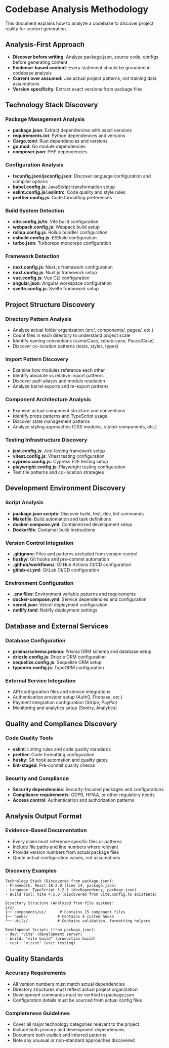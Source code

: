 # Codebase Analysis Methodology

This document explains how to analyze a codebase to discover project reality for context generation.

## Analysis-First Approach

- **Discover before writing**: Analyze package.json, source code, configs before generating content
- **Evidence-based content**: Every statement should be grounded in codebase analysis
- **Current over assumed**: Use actual project patterns, not training data assumptions
- **Version specificity**: Extract exact versions from package files

## Technology Stack Discovery

### Package Management Analysis
- **package.json**: Extract dependencies with exact versions
- **requirements.txt**: Python dependencies and versions
- **Cargo.toml**: Rust dependencies and versions
- **go.mod**: Go module dependencies
- **composer.json**: PHP dependencies

### Configuration Analysis
- **tsconfig.json/jsconfig.json**: Discover language configuration and compiler options
- **babel.config.js**: JavaScript transformation setup
- **eslint.config.js/.eslintrc**: Code quality and style rules
- **prettier.config.js**: Code formatting preferences

### Build System Detection
- **vite.config.js/ts**: Vite build configuration
- **webpack.config.js**: Webpack build setup
- **rollup.config.js**: Rollup bundler configuration
- **esbuild.config.js**: ESBuild configuration
- **turbo.json**: Turborepo monorepo configuration

### Framework Detection
- **next.config.js**: Next.js framework configuration
- **nuxt.config.js**: Nuxt.js framework setup
- **vue.config.js**: Vue CLI configuration
- **angular.json**: Angular workspace configuration
- **svelte.config.js**: Svelte framework setup

## Project Structure Discovery

### Directory Pattern Analysis
- Analyze actual folder organization (src/, components/, pages/, etc.)
- Count files in each directory to understand project scale
- Identify naming conventions (camelCase, kebab-case, PascalCase)
- Discover co-location patterns (tests, styles, types)

### Import Pattern Discovery
- Examine how modules reference each other
- Identify absolute vs relative import patterns
- Discover path aliases and module resolution
- Analyze barrel exports and re-export patterns

### Component Architecture Analysis
- Examine actual component structure and conventions
- Identify props patterns and TypeScript usage
- Discover state management patterns
- Analyze styling approaches (CSS modules, styled-components, etc.)

### Testing Infrastructure Discovery
- **jest.config.js**: Jest testing framework setup
- **vitest.config.js**: Vitest testing configuration
- **cypress.config.js**: Cypress E2E testing setup
- **playwright.config.js**: Playwright testing configuration
- Test file patterns and co-location strategies

## Development Environment Discovery

### Script Analysis
- **package.json scripts**: Discover build, test, dev, lint commands
- **Makefile**: Build automation and task definitions
- **docker-compose.yml**: Containerized development setup
- **Dockerfile**: Container build instructions

### Version Control Integration
- **.gitignore**: Files and patterns excluded from version control
- **husky/**: Git hooks and pre-commit automation
- **.github/workflows/**: GitHub Actions CI/CD configuration
- **gitlab-ci.yml**: GitLab CI/CD configuration

### Environment Configuration
- **.env files**: Environment variable patterns and requirements
- **docker-compose.yml**: Service dependencies and configuration
- **vercel.json**: Vercel deployment configuration
- **netlify.toml**: Netlify deployment settings

## Database and External Services

### Database Configuration
- **prisma/schema.prisma**: Prisma ORM schema and database setup
- **drizzle.config.js**: Drizzle ORM configuration
- **sequelize.config.js**: Sequelize ORM setup
- **typeorm.config.js**: TypeORM configuration

### External Service Integration
- API configuration files and service integrations
- Authentication provider setup (Auth0, Firebase, etc.)
- Payment integration configuration (Stripe, PayPal)
- Monitoring and analytics setup (Sentry, Analytics)

## Quality and Compliance Discovery

### Code Quality Tools
- **eslint**: Linting rules and code quality standards
- **prettier**: Code formatting configuration
- **husky**: Git hook automation and quality gates
- **lint-staged**: Pre-commit quality checks

### Security and Compliance
- **Security dependencies**: Security-focused packages and configurations
- **Compliance requirements**: GDPR, HIPAA, or other regulatory needs
- **Access control**: Authentication and authorization patterns

## Analysis Output Format

### Evidence-Based Documentation
- Every claim must reference specific files or patterns
- Include file paths and line numbers where relevant
- Provide version numbers from actual package files
- Quote actual configuration values, not assumptions

### Discovery Examples
```
Technology Stack (Discovered from package.json):
- Framework: React 18.2.0 (line 14, package.json)
- Language: TypeScript 5.2.1 (devDependency, package.json)
- Build Tool: Vite 4.5.0 (discovered from vite.config.ts existence)

Directory Structure (Analyzed from file system):
src/
├── components/ui/      # Contains 15 component files
├── hooks/             # Contains 8 custom hooks
└── utils/             # Contains validation, formatting helpers

Development Scripts (from package.json):
- dev: "vite" (development server)
- build: "vite build" (production build)
- test: "vitest" (unit testing)
```

## Quality Standards

### Accuracy Requirements
- All version numbers must match actual dependencies
- Directory structures must reflect actual project organization
- Development commands must be verified in package.json
- Configuration details must be sourced from actual config files

### Completeness Guidelines
- Cover all major technology categories relevant to the project
- Include both primary and development dependencies
- Document both explicit and inferred patterns
- Note any unusual or non-standard approaches discovered